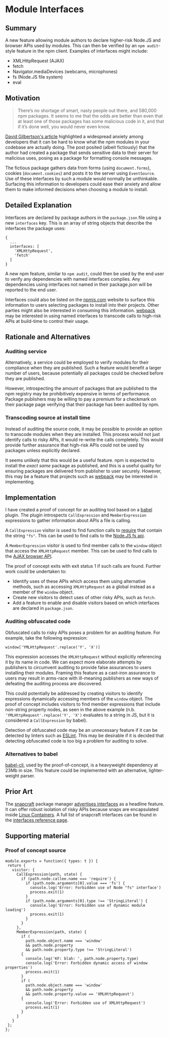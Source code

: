 # Module Interfaces

## Summary

A new feature allowing module authors to declare higher-risk Node.JS and browser APIs used by modules. This can then be verified by an `npm audit`-style feature in the npm client. Examples of interfaces might include:

- XMLHttpRequest (AJAX)
- fetch
- Navigator.mediaDevices (webcams, microphones)
- fs (Node.JS file system)
- eval

## Motivation

> There’s no shortage of smart, nasty people out there, and 580,000 npm packages. It seems to me that the odds are better than even that at least one of those packages has some malicious code in it, and that if it’s done well, you would never even know.

[David Gilbertson's article](https://hackernoon.com/im-harvesting-credit-card-numbers-and-passwords-from-your-site-here-s-how-9a8cb347c5b5) highlighted a widespread anxiety among developers that it can be hard to know what the npm modules in your codebase are actually doing. The post posited (albeit fictiously) that the author had created a package that sends sensitive data to their server for malicious uses, posing as a package for formatting console messages.

The fictious package gathers data from forms (using `document.forms`), cookies (`document.cookies`) and posts it to the server using `EventSource`. Use of these interfaces by such a module would normally be unthinkable. Surfacing this information to developers could ease their anxiety and allow them to make informed decisions when choosing a module to install.

## Detailed Explanation

Interfaces are declared by package authors in the `package.json` file using a new `interfaces` key. This is an array of string objects that describe the interfaces the package uses:

```
{
  ...
  interfaces: [
    'XMLHttpRequest',
    'fetch'
  ]
}
```

A new npm feature, similar to `npm audit`, could then be used by the end user to verify any dependencies with named interfaces complies. Any dependencies using interfaces not named in their package.json will be reported to the end user.

Interfaces could also be listed on the [npmjs.com](http://npmjs.com) website to surface this information to users selecting packages to install into their projects. Other parties might also be interested in consuming this information. [webpack](https://webpack.js.org/) may be interested in using named interfaces to transcode calls to high-risk APIs at build-time to control their usage.

## Rationale and Alternatives

### Auditing service

Alternatively, a service could be employed to verify modules for their compliance when they are published. Such a feature would benefit a larger number of users, because potentially all packages could be checked before they are published.

However, introspecting the amount of packages that are published to the npm registry may be prohibitively expensive in terms of performance. Package publishers may be willing to pay a premium for a checkmark on their package page verifying that their package has been audited by npm.

### Transcoding source at install time

Instead of auditing the source code, it may be possible to provide an option to transcode modules when they are installed. This process would not just identify calls to risky APIs, it would re-write the calls completely. This would provide further assurance that high-risk APIs could not be used by packages unless explicitly declared.

It seems unlikely that this would be a useful feature. npm is expected to install the _exact same_ package as published, and this is a useful quality for ensuring packages are delivered from publisher to user securely. However, this may be a feature that projects such as [webpack](https://webpack.js.org/) may be interested in implementing.

## Implementation

I have created a proof of concept for an auditing tool based on a [babel](https://babeljs.io/) plugin. The plugin introspects `CallExpression` and `MemberExpression` expressions to gather information about APIs a file is calling.

A `CallExpression` visitor is used to find function calls to [require](https://nodejs.org/api/modules.html#modules_require) that contain the string `"fs"`. This can be used to find calls to the [Node.JS fs api](https://nodejs.org/api/fs.html).

A `MemberExpression` visitor is used to find member calls to the `window` object that access the `XMLHttpRequest` member. This can be used to find calls to the [AJAX browser API](https://developer.mozilla.org/en-US/docs/Web/Guide/AJAX).

The proof of concept exits with exit status 1 if such calls are found. Further work could be undertaken to:

- Identify uses of these APIs which access them using alternative methods, such as accessing `XMLHttpRequest` as a global instead as a member of the `window` object.
- Create new visitors to detect uses of other risky APIs, such as `fetch`.
- Add a feature to enable and disable visitors based on which interfaces are declared in `package.json`.

### Auditing obfuscated code

Obfuscated calls to risky APIs poses a problem for an auditing feature. For example, take the following expression:

`window['YMLHttpRequest'.replace('Y', 'X')]`

This expression accesses the `XMLHttpRequest` without explicitly referencing it by its name in code. We can expect more elaborate attempts by publishers to circumvent auditing to provide false assurances to users installing their modules. Framing this feature as a cast-iron assurance to users may result in arms-race with ill-meaning publishers as new ways of defeating the auditing process are discovered.

This could potentially be addressed by creating visitors to identify expressions dynamically accessing members of the `window` object. The proof of concept includes visitors to find member expressions that include non-string property nodes, as seen in the above example (n.b. `'YMLHttpRequest'.replace('Y', 'X')` evaluates to a string in JS, but it is considered a `CallExpression` by babel).

Detection of obfuscated code may be an unnecessary feature if it can be detected by linters such as [ESLint](https://eslint.org/). This may be desirable if it is decided that detecting obfuscated code is too big a problem for auditing to solve.

### Alternatives to babel
[babel-cli](https://www.npmjs.com/package/babel-cli), used by the proof-of-concept, is a heavyweight dependency at 23Mb in size. This feature could be implemented with an alternative, lighter-weight parser.

## Prior Art

The [snapcraft](https://snapcraft.io/) package manager [advertises interfaces](https://docs.snapcraft.io/core/interfaces) as a headline feature. It can offer robust isolation of risky APIs because snaps are encapsulated inside [Linux Containers](https://en.wikipedia.org/wiki/LXC). A full list of snapcraft interfaces can be found in the [interfaces reference page](https://docs.snapcraft.io/reference/interfaces).

## Supporting material
### Proof of concept source

```
module.exports = function({ types: t }) {
 return {
   visitor: {
     CallExpression(path, state) {
       if (path.node.callee.name === 'require') {
         if (path.node.arguments[0].value === 'fs') {
           console.log('Error: Forbidden use of Node "fs" interface')
           process.exit(1)
         }
         if (path.node.arguments[0].type !== 'StringLiteral') {
           console.log('Error: Forbidden use of dynamic module loading')
           process.exit(1)
         }
       }
     },
     MemberExpression(path, state) {
       if (
         path.node.object.name === 'window'
         && path.node.property
         && path.node.property.type !== 'StringLiteral')
       {
         console.log('KF: blah: ', path.node.property.type)
         console.log('Error: Forbidden dynamic access of window properties')
         process.exit(1)
       }
       if (
         path.node.object.name === 'window'
         && path.node.property
         && path.node.property.value == 'XMLHttpRequest')
       {
         console.log('Error: Forbidden use of XMLHttpRequest')
         process.exit(1)
       }
     }
   }
 };
};
```
